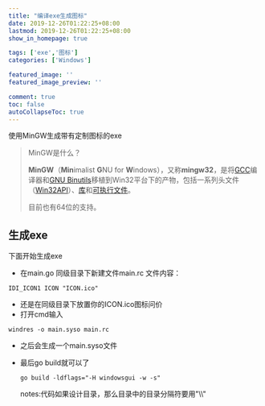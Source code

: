 ```yaml
---
title: "编译exe生成图标"
date: 2019-12-26T01:22:25+08:00
lastmod: 2019-12-26T01:22:25+08:00
show_in_homepage: true

tags: ['exe','图标']
categories: ['Windows']

featured_image: ''
featured_image_preview: ''

comment: true
toc: false
autoCollapseToc: true  
---
```


使用MinGW生成带有定制图标的exe

<!--more-->

> MinGW是什么？
>
> **MinGW**（**Min**imalist **G**NU for **W**indows），又称**mingw32**，是将[GCC](https://zh.wikipedia.org/wiki/GCC)编译器和[GNU Binutils](https://zh.wikipedia.org/wiki/GNU_Binutils)移植到Win32平台下的产物，包括一系列头文件（[Win32API](https://zh.wikipedia.org/wiki/Windows_API)）、[库](https://zh.wikipedia.org/wiki/靜態連結函式庫)和[可执行文件](https://zh.wikipedia.org/wiki/可执行文件)。
>
> 目前也有64位的支持。

## 生成exe

下面开始生成exe

- 在main.go  同级目录下新建文件main.rc 文件内容：

``` 
IDI_ICON1 ICON "ICON.ico"
```

- 还是在同级目录下放置你的ICON.ico图标问价
- 打开cmd输入

```
windres -o main.syso main.rc
```

- 之后会生成一个main.syso文件

- 最后go build就可以了

  ```
  go build -ldflags="-H windowsgui -w -s"
  ```

  notes:代码如果设计目录，那么目录中的目录分隔符要用"\\\\"


